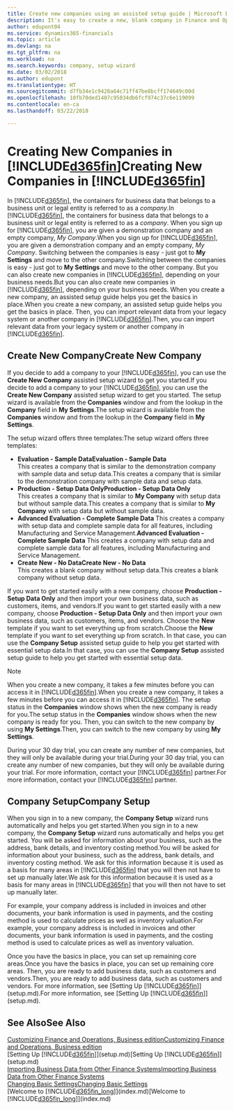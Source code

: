 ```yaml
---
title: Create new companies using an assisted setup guide | Microsoft Docs
description: It's easy to create a new, blank company in Finance and Operations, Business edition. An assisted setup guide helps you through the steps, and you can import your existing business data.
author: edupont04
ms.service: dynamics365-financials
ms.topic: article
ms.devlang: na
ms.tgt_pltfrm: na
ms.workload: na
ms.search.keywords: company, setup wizard
ms.date: 03/02/2018
ms.author: edupont
ms.translationtype: HT
ms.sourcegitcommit: d7fb34e1c9428a64c71ff47be8bcff174649c00d
ms.openlocfilehash: 10fb70ded1407c95034db6fcf974c37c6e119099
ms.contentlocale: en-ca
ms.lasthandoff: 03/22/2018

---
```

# <a name="creating-new-companies-in-included365finincludesd365finmdmd"></a><span data-ttu-id="51c71-104">Creating New Companies in [!INCLUDE[d365fin](includes/d365fin_md.md)]</span><span class="sxs-lookup"><span data-stu-id="51c71-104">Creating New Companies in [!INCLUDE[d365fin](includes/d365fin_md.md)]</span></span>
<span data-ttu-id="51c71-105">In [!INCLUDE[d365fin](includes/d365fin_md.md)], the containers for business data that belongs to a business unit or legal entity is referred to as a *company*.</span><span class="sxs-lookup"><span data-stu-id="51c71-105">In [!INCLUDE[d365fin](includes/d365fin_md.md)], the containers for business data that belongs to a business unit or legal entity is referred to as a *company*.</span></span> <span data-ttu-id="51c71-106">When you sign up for [!INCLUDE[d365fin](includes/d365fin_md.md)], you are given a demonstration company and an empty company, *My Company*.</span><span class="sxs-lookup"><span data-stu-id="51c71-106">When you sign up for [!INCLUDE[d365fin](includes/d365fin_md.md)], you are given a demonstration company and an empty company, *My Company*.</span></span> <span data-ttu-id="51c71-107">Switching between the companies is easy - just got to **My Settings** and move to the other company.</span><span class="sxs-lookup"><span data-stu-id="51c71-107">Switching between the companies is easy - just got to **My Settings** and move to the other company.</span></span> <span data-ttu-id="51c71-108">But you can also create new companies in [!INCLUDE[d365fin](includes/d365fin_md.md)], depending on your business needs.</span><span class="sxs-lookup"><span data-stu-id="51c71-108">But you can also create new companies in [!INCLUDE[d365fin](includes/d365fin_md.md)], depending on your business needs.</span></span> <span data-ttu-id="51c71-109">When you create a new company, an assisted setup guide helps you get the basics in place.</span><span class="sxs-lookup"><span data-stu-id="51c71-109">When you create a new company, an assisted setup guide helps you get the basics in place.</span></span> <span data-ttu-id="51c71-110">Then, you can import relevant data from your legacy system or another company in [!INCLUDE[d365fin](includes/d365fin_md.md)].</span><span class="sxs-lookup"><span data-stu-id="51c71-110">Then, you can import relevant data from your legacy system or another company in [!INCLUDE[d365fin](includes/d365fin_md.md)].</span></span>  

## <a name="create-new-company"></a><span data-ttu-id="51c71-111">Create New Company</span><span class="sxs-lookup"><span data-stu-id="51c71-111">Create New Company</span></span>
<span data-ttu-id="51c71-112">If you decide to add a company to your [!INCLUDE[d365fin](includes/d365fin_md.md)], you can use the **Create New Company** assisted setup wizard to get you started.</span><span class="sxs-lookup"><span data-stu-id="51c71-112">If you decide to add a company to your [!INCLUDE[d365fin](includes/d365fin_md.md)], you can use the **Create New Company** assisted setup wizard to get you started.</span></span> <span data-ttu-id="51c71-113">The setup wizard is available from the **Companies** window and from the lookup in the **Company** field in **My Settings**.</span><span class="sxs-lookup"><span data-stu-id="51c71-113">The setup wizard is available from the **Companies** window and from the lookup in the **Company** field in **My Settings**.</span></span>  

<span data-ttu-id="51c71-114">The setup wizard offers three templates:</span><span class="sxs-lookup"><span data-stu-id="51c71-114">The setup wizard offers three templates:</span></span>

-   <span data-ttu-id="51c71-115">**Evaluation - Sample Data**</span><span class="sxs-lookup"><span data-stu-id="51c71-115">**Evaluation - Sample Data**</span></span>  
    <span data-ttu-id="51c71-116">This creates a company that is similar to the demonstration company with sample data and setup data.</span><span class="sxs-lookup"><span data-stu-id="51c71-116">This creates a company that is similar to the demonstration company with sample data and setup data.</span></span>  
-   <span data-ttu-id="51c71-117">**Production - Setup Data Only**</span><span class="sxs-lookup"><span data-stu-id="51c71-117">**Production - Setup Data Only**</span></span>  
    <span data-ttu-id="51c71-118">This creates a company that is similar to **My Company** with setup data but without sample data.</span><span class="sxs-lookup"><span data-stu-id="51c71-118">This creates a company that is similar to **My Company** with setup data but without sample data.</span></span>
-   <span data-ttu-id="51c71-119">**Advanced Evaluation - Complete Sample Data** This creates a company with setup data and complete sample data for all features, including Manufacturing and Service Management.</span><span class="sxs-lookup"><span data-stu-id="51c71-119">**Advanced Evaluation - Complete Sample Data** This creates a company with setup data and complete sample data for all features, including Manufacturing and Service Management.</span></span>
-   <span data-ttu-id="51c71-120">**Create New - No Data**</span><span class="sxs-lookup"><span data-stu-id="51c71-120">**Create New - No Data**</span></span>  
    <span data-ttu-id="51c71-121">This creates a blank company without setup data.</span><span class="sxs-lookup"><span data-stu-id="51c71-121">This creates a blank company without setup data.</span></span>  

<span data-ttu-id="51c71-122">If you want to get started easily with a new company, choose **Production - Setup Data Only** and then import your own business data, such as customers, items, and vendors.</span><span class="sxs-lookup"><span data-stu-id="51c71-122">If you want to get started easily with a new company, choose **Production - Setup Data Only** and then import your own business data, such as customers, items, and vendors.</span></span> <span data-ttu-id="51c71-123">Choose the **New** template if you want to set everything up from scratch.</span><span class="sxs-lookup"><span data-stu-id="51c71-123">Choose the **New** template if you want to set everything up from scratch.</span></span> <span data-ttu-id="51c71-124">In that case, you can use the **Company Setup** assisted setup guide to help you get started with essential setup data.</span><span class="sxs-lookup"><span data-stu-id="51c71-124">In that case, you can use the **Company Setup** assisted setup guide to help you get started with essential setup data.</span></span>  

> [!NOTE]  
>   <span data-ttu-id="51c71-125">When you create a new company, it takes a few minutes before you can access it in [!INCLUDE[d365fin](includes/d365fin_md.md)].</span><span class="sxs-lookup"><span data-stu-id="51c71-125">When you create a new company, it takes a few minutes before you can access it in [!INCLUDE[d365fin](includes/d365fin_md.md)].</span></span> <span data-ttu-id="51c71-126">The setup status in the **Companies** window shows when the new company is ready for you.</span><span class="sxs-lookup"><span data-stu-id="51c71-126">The setup status in the **Companies** window shows when the new company is ready for you.</span></span> <span data-ttu-id="51c71-127">Then, you can switch to the new company by using **My Settings**.</span><span class="sxs-lookup"><span data-stu-id="51c71-127">Then, you can switch to the new company by using **My Settings**.</span></span>  

<span data-ttu-id="51c71-128">During your 30 day trial, you can create any number of new companies, but they will only be available during your trial.</span><span class="sxs-lookup"><span data-stu-id="51c71-128">During your 30 day trial, you can create any number of new companies, but they will only be available during your trial.</span></span> <span data-ttu-id="51c71-129">For more information, contact your [!INCLUDE[d365fin](includes/d365fin_md.md)] partner.</span><span class="sxs-lookup"><span data-stu-id="51c71-129">For more information, contact your [!INCLUDE[d365fin](includes/d365fin_md.md)] partner.</span></span>  

## <a name="company-setup"></a><span data-ttu-id="51c71-130">Company Setup</span><span class="sxs-lookup"><span data-stu-id="51c71-130">Company Setup</span></span>
<span data-ttu-id="51c71-131">When you sign in to a new company, the **Company Setup** wizard runs automatically and helps you get started.</span><span class="sxs-lookup"><span data-stu-id="51c71-131">When you sign in to a new company, the **Company Setup** wizard runs automatically and helps you get started.</span></span> <span data-ttu-id="51c71-132">You will be asked for information about your business, such as the address, bank details, and inventory costing method.</span><span class="sxs-lookup"><span data-stu-id="51c71-132">You will be asked for information about your business, such as the address, bank details, and inventory costing method.</span></span> <span data-ttu-id="51c71-133">We ask for this information because it is used as a basis for many areas in [!INCLUDE[d365fin](includes/d365fin_md.md)] that you will then not have to set up manually later.</span><span class="sxs-lookup"><span data-stu-id="51c71-133">We ask for this information because it is used as a basis for many areas in [!INCLUDE[d365fin](includes/d365fin_md.md)] that you will then not have to set up manually later.</span></span>  

<span data-ttu-id="51c71-134">For example, your company address is included in invoices and other documents, your bank information is used in payments, and the costing method is used to calculate prices as well as inventory valuation.</span><span class="sxs-lookup"><span data-stu-id="51c71-134">For example, your company address is included in invoices and other documents, your bank information is used in payments, and the costing method is used to calculate prices as well as inventory valuation.</span></span>  

<span data-ttu-id="51c71-135">Once you have the basics in place, you can set up remaining core areas.</span><span class="sxs-lookup"><span data-stu-id="51c71-135">Once you have the basics in place, you can set up remaining core areas.</span></span> <span data-ttu-id="51c71-136">Then, you are ready to add business data, such as customers and vendors.</span><span class="sxs-lookup"><span data-stu-id="51c71-136">Then, you are ready to add business data, such as customers and vendors.</span></span> <span data-ttu-id="51c71-137">For more information, see [Setting Up [!INCLUDE[d365fin](includes/d365fin_md.md)]](setup.md).</span><span class="sxs-lookup"><span data-stu-id="51c71-137">For more information, see [Setting Up [!INCLUDE[d365fin](includes/d365fin_md.md)]](setup.md).</span></span>  

## <a name="see-also"></a><span data-ttu-id="51c71-138">See Also</span><span class="sxs-lookup"><span data-stu-id="51c71-138">See Also</span></span>
[<span data-ttu-id="51c71-139">Customizing Finance and Operations, Business edition</span><span class="sxs-lookup"><span data-stu-id="51c71-139">Customizing Finance and Operations, Business edition</span></span>](ui-customizing-overview.md)  
<span data-ttu-id="51c71-140">[Setting Up [!INCLUDE[d365fin](includes/d365fin_md.md)]](setup.md)</span><span class="sxs-lookup"><span data-stu-id="51c71-140">[Setting Up [!INCLUDE[d365fin](includes/d365fin_md.md)]](setup.md)</span></span>  
[<span data-ttu-id="51c71-141">Importing Business Data from Other Finance Systems</span><span class="sxs-lookup"><span data-stu-id="51c71-141">Importing Business Data from Other Finance Systems</span></span>](upload-data.md)  
[<span data-ttu-id="51c71-142">Changing Basic Settings</span><span class="sxs-lookup"><span data-stu-id="51c71-142">Changing Basic Settings</span></span>](ui-change-basic-settings.md)  
<span data-ttu-id="51c71-143">[Welcome to [!INCLUDE[d365fin_long](includes/d365fin_long_md.md)]](index.md)</span><span class="sxs-lookup"><span data-stu-id="51c71-143">[Welcome to [!INCLUDE[d365fin_long](includes/d365fin_long_md.md)]](index.md)</span></span>  

